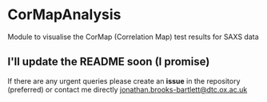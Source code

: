 # CorMapAnalysis
Module to visualise the CorMap (Correlation Map) test results for SAXS data

## I'll update the README soon (I promise)
If there are any urgent queries please create an **issue** in the repository (preferred) or contact me directly jonathan.brooks-bartlett@dtc.ox.ac.uk

